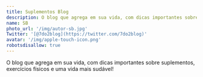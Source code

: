 ```yaml
---
title: Suplementos Blog
description: O blog que agrega em sua vida, com dicas importantes sobre suplementos, exercícios físicos e uma vida mais sudável!
name: SB
photo_url: '/img/autor-sb.jpg'
Twitter: '[@7do2blog](https://twitter.com/7do2blog)'
avatar: '/img/apple-touch-icon.png'
robotsdisallow: true
---
```

O blog que agrega em sua vida, com dicas importantes sobre suplementos, exercícios físicos e uma vida mais sudável!
